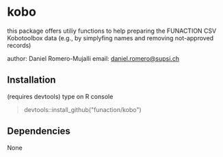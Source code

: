 # kobo
this package offers utiliy functions to help preparing the FUNACTION CSV Kobotoolbox data (e.g., by simplyfing names and removing not-approved records)

author: Daniel Romero-Mujalli
email:  daniel.romero@supsi.ch

## Installation
(requires devtools)
type on R console
> devtools::install_github("funaction/kobo")

## Dependencies
None
